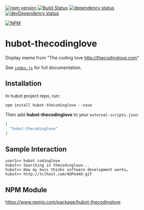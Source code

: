 [![npm version](https://badge.fury.io/js/hubot-thecodinglove.svg)](https://badge.fury.io/js/hubot-thecodinglove)
[![Build Status](https://travis-ci.org/bmunoz89/hubot-thecodinglove.svg?branch=master)](https://travis-ci.org/bmunoz89/hubot-thecodinglove)
[![dependency status](https://david-dm.org/bmunoz89/hubot-thecodinglove.svg)](https://david-dm.org/bmunoz89/hubot-thecodinglove)
[![devDependency status](https://david-dm.org/bmunoz89/hubot-thecodinglove/dev-status.svg)](https://david-dm.org/bmunoz89/hubot-thecodinglove)

[![NPM](https://nodei.co/npm/hubot-thecodinglove.png)](https://npmjs.org/package/hubot-thecodinglove)

# hubot-thecodinglove

Display meme from \"The coding love <http://thecodinglove.com>\"

See [`index.js`](index.js) for full documentation.

## Installation

In hubot project repo, run:

`npm install hubot-thecodinglove --save`

Then add **hubot-thecodinglove** to your `external-scripts.json`:

```json
[
  "hubot-thecodinglove"
]
```

## Sample Interaction

```
user1>> hubot codinglove
hubot>> Searching in thecodinglove...
hubot>> How my boss thinks software development works…
hubot>> http://tclhost.com/4UPe44O.gif
```

## NPM Module

https://www.npmjs.com/package/hubot-thecodinglove
